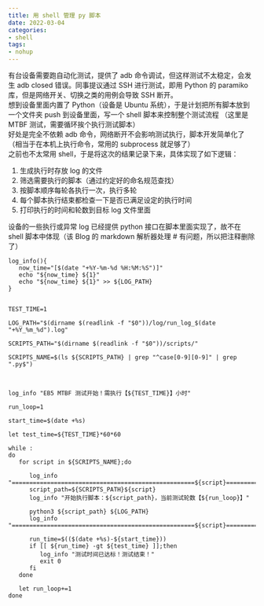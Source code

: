 ```yaml
---
title: 用 shell 管理 py 脚本
date: 2022-03-04
categories: 
- shell
tags:
- nohup
---
```



有台设备需要跑自动化测试，提供了 adb 命令调试，但这样测试不太稳定，会发生 adb closed 错误。同事提议通过 SSH 进行测试，即用 Python 的 paramiko 库，但是网络开关、切换之类的用例会导致 SSH 断开。  
想到设备里面内置了 Python（设备是 Ubuntu 系统），于是计划把所有脚本放到一个文件夹 push 到设备里面，写一个 shell 脚本来控制整个测试流程 （这里是 MTBF 测试，需要循环挨个执行测试脚本）  
好处是完全不依赖 adb 命令，网络断开不会影响测试执行，脚本开发简单化了（相当于在本机上执行命令，常用的 subprocess 就足够了）  
之前也不太常用 shell，于是将这次的结果记录下来，具体实现了如下逻辑：  
1. 生成执行时存放 log 的文件  
2. 筛选需要执行的脚本（通过约定好的命名规范查找）  
3. 按脚本顺序每轮各执行一次，执行多轮  
4. 每个脚本执行结束都检查一下是否已满足设定的执行时间  
5. 打印执行的时间和轮数到目标 log 文件里面  

设备的一些执行或异常 log 已经提供 python 接口在脚本里面实现了，故不在 shell 脚本中体现（该 Blog 的 markdown 解析器处理 # 有问题，所以把注释删除了）


```
log_info(){
   now_time="[$(date "+%Y-%m-%d %H:%M:%S")]"
   echo "${now_time} ${1}"
   echo "${now_time} ${1}" >> ${LOG_PATH}
}


TEST_TIME=1

LOG_PATH="$(dirname $(readlink -f "$0"))/log/run_log_$(date "+%Y_%m_%d").log"

SCRIPTS_PATH="$(dirname $(readlink -f "$0"))/scripts/"

SCRIPTS_NAME=$(ls ${SCRIPTS_PATH} | grep "^case[0-9][0-9]" | grep ".py$")



log_info "EB5 MTBF 测试开始！需执行【${TEST_TIME}】小时"

run_loop=1

start_time=$(date +%s)

let test_time=${TEST_TIME}*60*60

while :
do
   for script in ${SCRIPTS_NAME};do

      log_info "====================================================${script}===================================================="
      script_path=${SCRIPTS_PATH}${script}
      log_info "开始执行脚本：${script_path}，当前测试轮数【${run_loop}】"
   
      python3 ${script_path} ${LOG_PATH}
      log_info "====================================================${script}===================================================="
      
      run_time=$(($(date +%s)-${start_time}))
      if [[ ${run_time} -gt ${test_time} ]];then
         log_info "测试时间已达标！测试结束！"
         exit 0  
      fi
   done

   let run_loop+=1
done
```